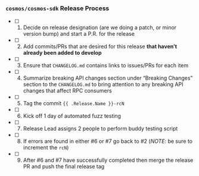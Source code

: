 ### `cosmos/cosmos-sdk` Release Process

- [ ] 1. Decide on release designation (are we doing a patch, or minor version bump) and start a P.R. for the release
- [ ] 2. Add commits/PRs that are desired for this release **that haven’t already been added to develop**
- [ ] 3. Ensure that `CHANGELOG.md` contains links to issues/PRs for each item
- [ ] 4. Summarize breaking API changes section under “Breaking Changes” section to the `CHANGELOG.md` to bring attention to any breaking API changes that affect RPC consumers
- [ ] 5. Tag the commit `{{ .Release.Name }}-rcN`
- [ ] 6. Kick off 1 day of automated fuzz testing
- [ ] 7. Release Lead assigns 2 people to perform buddy testing script
- [ ] 8. If errors are found in either #6 or #7 go back to #2 (*NOTE*: be sure to increment the `rcN`)
- [ ] 9. After #6 and #7 have successfully completed then merge the release PR and push the final release tag
